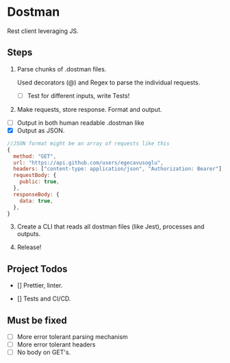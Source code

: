 # Dostman

Rest client leveraging JS.

## Steps

1. Parse chunks of .dostman files.

   Used decorators (@) and Regex to parse the individual requests.

   - [ ] Test for different inputs, write Tests!

2. Make requests, store response. Format and output.

- [ ] Output in both human readable .dostman like
- [x] Output as JSON.

```js
//JSON format might be an array of requests like this
{
  method: "GET",
  url: "https://api.github.com/users/egecavusoglu",
  headers: ["content-type: application/json", "Authorization: Bearer"],
  requestBody: {
    public: true,
  },
  responseBody: {
    data: true,
  },
}
```

3. Create a CLI that reads all dostman files (like Jest), processes and outputs.

4. Release!

## Project Todos

- [] Prettier, linter.

- [] Tests and CI/CD.

## Must be fixed

- [ ] More error tolerant parsing mechanism
- [ ] More error tolerant headers
- [ ] No body on GET's.
